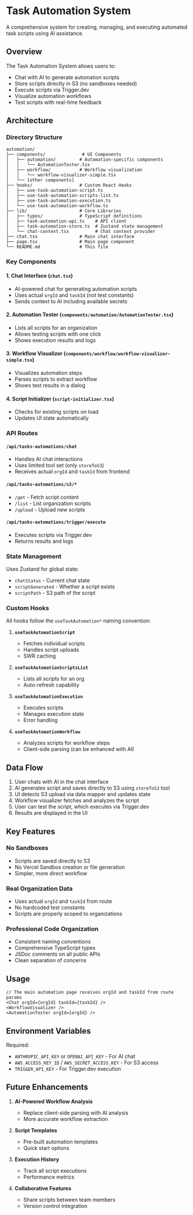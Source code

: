# Task Automation System

A comprehensive system for creating, managing, and executing automated task scripts using AI assistance.

## Overview

The Task Automation System allows users to:

- Chat with AI to generate automation scripts
- Store scripts directly in S3 (no sandboxes needed)
- Execute scripts via Trigger.dev
- Visualize automation workflows
- Test scripts with real-time feedback

## Architecture

### Directory Structure

```
automation/
├── components/              # UI Components
│   ├── automation/         # Automation-specific components
│   │   └── AutomationTester.tsx
│   ├── workflow/           # Workflow visualization
│   │   └── workflow-visualizer-simple.tsx
│   └── [other components]
├── hooks/                  # Custom React Hooks
│   ├── use-task-automation-script.ts
│   ├── use-task-automation-scripts-list.ts
│   ├── use-task-automation-execution.ts
│   └── use-task-automation-workflow.ts
├── lib/                    # Core Libraries
│   ├── types/              # TypeScript definitions
│   ├── task-automation-api.ts    # API client
│   ├── task-automation-store.ts  # Zustand state management
│   └── chat-context.tsx          # Chat context provider
├── chat.tsx                # Main chat interface
├── page.tsx                # Main page component
└── README.md               # This file
```

### Key Components

#### 1. **Chat Interface** (`chat.tsx`)

- AI-powered chat for generating automation scripts
- Uses actual `orgId` and `taskId` (not test constants)
- Sends context to AI including available secrets

#### 2. **Automation Tester** (`components/automation/AutomationTester.tsx`)

- Lists all scripts for an organization
- Allows testing scripts with one click
- Shows execution results and logs

#### 3. **Workflow Visualizer** (`components/workflow/workflow-visualizer-simple.tsx`)

- Visualizes automation steps
- Parses scripts to extract workflow
- Shows test results in a dialog

#### 4. **Script Initializer** (`script-initializer.tsx`)

- Checks for existing scripts on load
- Updates UI state automatically

### API Routes

#### `/api/tasks-automations/chat`

- Handles AI chat interactions
- Uses limited tool set (only `storeToS3`)
- Receives actual `orgId` and `taskId` from frontend

#### `/api/tasks-automations/s3/*`

- `/get` - Fetch script content
- `/list` - List organization scripts
- `/upload` - Upload new scripts

#### `/api/tasks-automations/trigger/execute`

- Executes scripts via Trigger.dev
- Returns results and logs

### State Management

Uses Zustand for global state:

- `chatStatus` - Current chat state
- `scriptGenerated` - Whether a script exists
- `scriptPath` - S3 path of the script

### Custom Hooks

All hooks follow the `useTaskAutomation*` naming convention:

1. **`useTaskAutomationScript`**
   - Fetches individual scripts
   - Handles script uploads
   - SWR caching

2. **`useTaskAutomationScriptsList`**
   - Lists all scripts for an org
   - Auto-refresh capability

3. **`useTaskAutomationExecution`**
   - Executes scripts
   - Manages execution state
   - Error handling

4. **`useTaskAutomationWorkflow`**
   - Analyzes scripts for workflow steps
   - Client-side parsing (can be enhanced with AI)

## Data Flow

1. User chats with AI in the chat interface
2. AI generates script and saves directly to S3 using `storeToS3` tool
3. UI detects S3 upload via data mapper and updates state
4. Workflow visualizer fetches and analyzes the script
5. User can test the script, which executes via Trigger.dev
6. Results are displayed in the UI

## Key Features

### No Sandboxes

- Scripts are saved directly to S3
- No Vercel Sandbox creation or file generation
- Simpler, more direct workflow

### Real Organization Data

- Uses actual `orgId` and `taskId` from route
- No hardcoded test constants
- Scripts are properly scoped to organizations

### Professional Code Organization

- Consistent naming conventions
- Comprehensive TypeScript types
- JSDoc comments on all public APIs
- Clean separation of concerns

## Usage

```tsx
// The main automation page receives orgId and taskId from route params
<Chat orgId={orgId} taskId={taskId} />
<WorkflowVisualizer />
<AutomationTester orgId={orgId} />
```

## Environment Variables

Required:

- `ANTHROPIC_API_KEY` or `OPENAI_API_KEY` - For AI chat
- `AWS_ACCESS_KEY_ID` / `AWS_SECRET_ACCESS_KEY` - For S3 access
- `TRIGGER_API_KEY` - For Trigger.dev execution

## Future Enhancements

1. **AI-Powered Workflow Analysis**
   - Replace client-side parsing with AI analysis
   - More accurate workflow extraction

2. **Script Templates**
   - Pre-built automation templates
   - Quick start options

3. **Execution History**
   - Track all script executions
   - Performance metrics

4. **Collaborative Features**
   - Share scripts between team members
   - Version control integration
